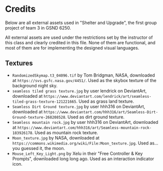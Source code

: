 # Credits

Below are all external assets used in "Shelter and Upgrade", the first group project of team 3 in GSND 6250.

All external assets are used under the restrictions set by the instructor of this class and clearly credited in this file.
None of them are functional, and most of them are for implementing the designed visual languages.

## Textures

- `RandomizedSkymap.t3_04096.tif` by Tom Bridgman, NASA, downloaded at `https://svs.gsfc.nasa.gov/4451/`.
	Used as the skybox texture of the background night sky.
- `seamless tiled grass texture.jpg` by user lendrick on DeviantArt, downloaded at `https://www.deviantart.com/lendrick/art/seamless-tiled-grass-texture-121221665`.
	Used as grass land texture.
- `Seamless Dirt Ground texture.jpg` by user hhh316 on DeviantArt, downloaded at `https://www.deviantart.com/hhh316/art/Seamless-Dirt-Ground-texture-268208528`.
	Used as dirt ground texture.
- `Seamless mountain rock.jpg` by user hhh316 on DeviantArt, downloaded at `https://www.deviantart.com/hhh316/art/Seamless-mountain-rock-183926178`.
	Used as mountain rock texture.
- `Moon_texture.jpg` by NASA, downloaded at `https://commons.wikimedia.org/wiki/File:Moon_texture.jpg`.
	Used as... you guessed it, the moon.
- `Mouse_Left_Key_Light.png` by Xelu in their "Free Controller & Key Prompts", downloaded long long ago.
	Used as an interaction indicator icon.